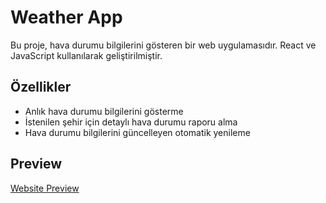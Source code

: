 

# Weather App

Bu proje, hava durumu bilgilerini gösteren bir web uygulamasıdır. React ve JavaScript kullanılarak geliştirilmiştir.

## Özellikler

- Anlık hava durumu bilgilerini gösterme
- İstenilen şehir için detaylı hava durumu raporu alma
- Hava durumu bilgilerini güncelleyen otomatik yenileme


## Preview
[Website Preview](https://weatherwebsiteworld.vercel.app/)
